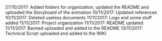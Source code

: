 27/10/2017: Added folders for organization, updated the README and uploaded the Storyboard of the animation
10/11/2017: Updated references
10/11/2017: Deleted useless documents
11/11/2017: Logo and some stuff added
11/11/2017: Project organization
11/11/2017: README updated
11/11/2017: Banned uploaded and added to the README
13/11/2017: Technical Script uploaded and added to the WIKI
